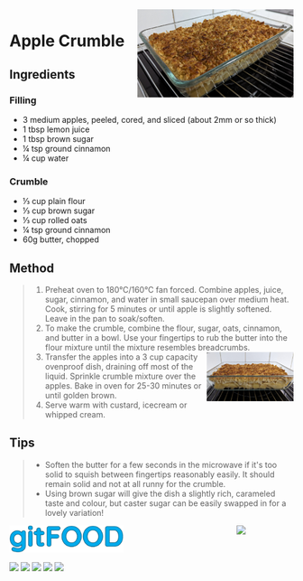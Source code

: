 <img src="applecrumble/images/main.jpg" width="55%" align="right" />

# Apple Crumble

## Ingredients

### Filling

- 3 medium apples, peeled, cored, and sliced (about 2mm or so thick)
- 1 tbsp lemon juice
- 1 tbsp brown sugar
- ¼ tsp ground cinnamon
- ¼ cup water

### Crumble

- ⅓ cup plain flour
- ⅓ cup brown sugar
- ⅓ cup rolled oats
- ¼ tsp ground cinnamon
- 60g butter, chopped

## Method

> 1. Preheat oven to 180°C/160°C fan forced. Combine apples, juice, sugar, cinnamon, and water in small saucepan over medium heat. Cook, stirring for 5 minutes or until apple is slightly softened. Leave in the pan to soak/soften.
> 1. To make the crumble, combine the flour, sugar, oats, cinnamon, and butter in a bowl. Use your fingertips to rub the butter into the flour mixture until the mixture resembles breadcrumbs. <img src="applecrumble/images/1.jpg" width="35%" align="right" />
> 1. Transfer the apples into a 3 cup capacity ovenproof dish, draining off most of the liquid. Sprinkle crumble mixture over the apples.  Bake in oven for 25-30 minutes or until golden brown.
> 1. Serve warm with custard, icecream or whipped cream.

## Tips
> - Soften the butter for a few seconds in the microwave if it's too solid to squish between fingertips reasonably easily.  It should remain solid and not at all runny for the crumble.
> - Using brown sugar will give the dish a slightly rich, carameled taste and colour, but caster sugar can be easily swapped in for a lovely variation!

<img src="../images/logo_sm.png" width="40%" /> 

<img src="https://profile-counter.glitch.me/gitfood_applecrumble/count.svg" width="20%" align="right" />

<img src="https://img.shields.io/badge/baked-blue.svg" /> <img src="https://img.shields.io/badge/dessert-blue.svg" /> <img src="https://img.shields.io/badge/stovetop-blue.svg" /> <img src="https://img.shields.io/badge/vegan-blue.svg" /> <img src="https://img.shields.io/badge/vegetarian-blue.svg" /> 